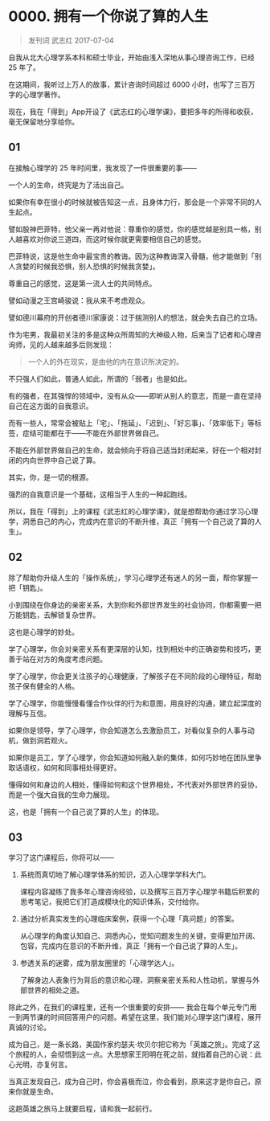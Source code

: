 # 0000. 拥有一个你说了算的人生

> 发刊词 武志红 2017-07-04

自我从北大心理学系本科和硕士毕业，开始由浅入深地从事心理咨询工作，已经 25 年了。

在这期间，我听过上万人的故事，累计咨询时间超过 6000 小时，也写了三百万字的心理学著作。

现在，我在「得到」App开设了《武志红的心理学课》，要把多年的所得和收获，毫无保留地分享给你。

## 01

在接触心理学的 25 年时间里，我发现了一件很重要的事——

一个人的生命，终究是为了活出自己。

如果你有幸在很小的时候就被告知这一点，且身体力行，那会是一个非常不同的人生起点。

譬如股神巴菲特，他父亲一再对他说：尊重你的感觉，你的感觉越是别具一格，别人越喜欢对你说三道四，而这时候你就更需要相信自己的感觉。

巴菲特说，这是他生命中最宝贵的教诲。因为这种教诲深入骨髓，他才能做到「别人贪婪的时候我恐惧，别人恐惧的时候我贪婪」。

尊重自己的感觉，这是第一流人士的共同特点。

譬如动漫之王宫崎骏说：我从来不考虑观众。

譬如德川幕府的开创者德川家康说：过于揣测别人的想法，就会失去自己的立场。

作为宅男，我最初关注的多是这种众所周知的大神级人物，后来当了记者和心理咨询师，见的人越来越多后则发现：

> 一个人的外在现实，是由他的内在意识所决定的。

不只强人们如此，普通人如此，所谓的「弱者」也是如此。

有的强者，在其强悍的领域中，没有从众——即听从别人的意志，而是一直在坚持自己在这方面的自我意识。

而有一些人，常常会被贴上「宅」、「拖延」、「迟到」、「好忘事」、「效率低下」等标签，症结可能都在于——不能在外部世界做自己。

不能在外部世界做自己的生命，就会倾向于将自己适当封闭起来，好在一个相对封闭的内向世界中自己说了算。

其实，你，是一切的根源。

强烈的自我意识是一个基础，这相当于人生的一种起跑线。

所以，我在「得到」上的课程《武志红的心理学课》，就是想帮助你通过学习心理学，洞悉自己的内心，完成内在意识的不断升维，真正「拥有一个自己说了算的人生」。

## 02

除了帮助你升级人生的「操作系统」，学习心理学还有迷人的另一面，帮你掌握一把「钥匙」。

小到围绕在你身边的亲密关系，大到你和外部世界发生的社会协同，你都需要一把万能钥匙，去解锁复杂世界。

这也是心理学的妙处。

学了心理学，你会对亲密关系有更深层的认知，找到相处中的正确姿势和技巧，更善于站在对方的角度考虑问题。

学了心理学，你会更关注孩子的心理健康，了解孩子在不同阶段的心理特征，帮助孩子保有健全的人格。

学了心理学，你能慢慢看懂合作伙伴的行为和意图，用良好的沟通，建立起深度的理解与互信。

如果你是领导，学了心理学，你会知道怎么去激励员工，对看似复杂的人事与动机，做到洞若观火。

如果你是员工，学了心理学，你会知道如何融入新的集体，如何巧妙地在团队里争取话语权，如何和同事相处得更好。

懂得如何和身边的人相处，懂得如何和这个世界相处，不代表对外部世界的妥协，而是一个强大自我的生命力展现。

这，也是「拥有一个自己说了算的人生」的体现。

## 03

学习了这门课程后，你将可以——

1. 系统而真切地了解心理学体系的知识，迈入心理学学科大门。

	课程内容凝练了我多年心理咨询经验，以及撰写三百万字心理学书籍后积累的思考笔记，我把它们打造成模块化的知识体系，交付给你。

2. 通过分析真实发生的心理临床案例，获得一个心理「真问题」的答案。

	从心理学的角度认知自己、洞悉内心，觉知问题发生的关键，变得更加开阔、包容，完成内在意识的不断升维，真正「拥有一个自己说了算的人生」。

3. 参透关系的迷雾，成为朋友圈里的「心理学达人」。

	了解身边人表象行为背后的意识和心理，洞察亲密关系和人性动机，掌握与外部世界的相处之道。

除此之外，在我们的课程里，还有一个很重要的安排—— 我会在每个单元专门用一到两节课的时间回答用户的问题。希望在这里，我们能对心理学这门课程，展开真诚的讨论。

成为自己，是一条长路，美国作家约瑟夫·坎贝尔把它称为「英雄之旅」。完成了这个旅程的人，会彻悟到这一点。大思想家王阳明在死之前，就指着自己的心说：此心光明，亦复何言。

当真正发现自己，成为自己时，你会喜极而泣，你会看到，原来这才是你自己，原来你就是生命。

这趟英雄之旅马上就要启程，请和我一起前行。

